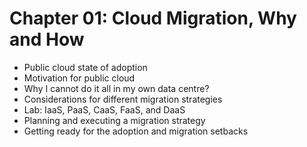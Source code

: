 # Chapter 01: Cloud Migration, Why and How

* Public cloud state of adoption
* Motivation for public cloud
* Why I cannot do it all in my own data centre?
* Considerations for different migration strategies
* Lab: IaaS, PaaS, CaaS, FaaS, and DaaS
* Planning and executing a migration strategy
* Getting ready for the adoption and migration setbacks